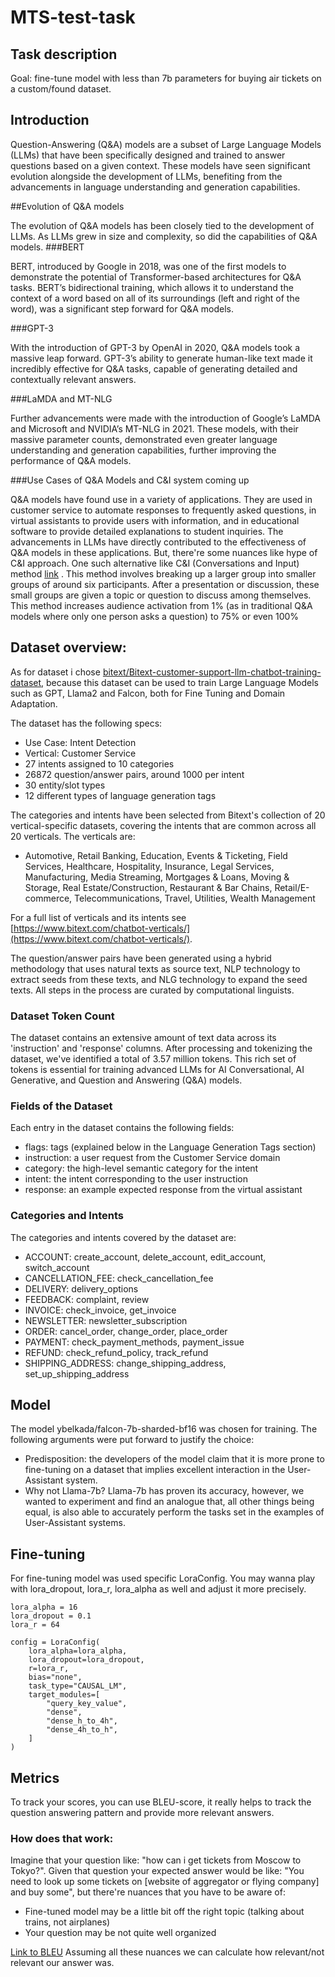 # MTS-test-task

## Task description

Goal: fine-tune model with less than 7b parameters for buying air tickets on a custom/found dataset.  

## Introduction

Question-Answering (Q&A) models are a subset of Large Language Models (LLMs) that have been specifically designed and trained to answer questions based on a given context. These models have seen significant evolution alongside the development of LLMs, benefiting from the advancements in language understanding and generation capabilities.

##Evolution of Q&A models

The evolution of Q&A models has been closely tied to the development of LLMs. As LLMs grew in size and complexity, so did the capabilities of Q&A models.
###BERT

BERT, introduced by Google in 2018, was one of the first models to demonstrate the potential of Transformer-based architectures for Q&A tasks. BERT’s bidirectional training, which allows it to understand the context of a word based on all of its surroundings (left and right of the word), was a significant step forward for Q&A models. 

###GPT-3 

With the introduction of GPT-3 by OpenAI in 2020, Q&A models took a massive leap forward. GPT-3’s ability to generate human-like text made it incredibly effective for Q&A tasks, capable of generating detailed and contextually relevant answers. 

###LaMDA and MT-NLG 

Further advancements were made with the introduction of Google’s LaMDA and Microsoft and NVIDIA’s MT-NLG in 2021. These models, with their massive parameter counts, demonstrated even greater language understanding and generation capabilities, further improving the performance of Q&A models. 

###Use Cases of Q&A Models and C&I system coming up

Q&A models have found use in a variety of applications. They are used in customer service to automate responses to frequently asked questions, in virtual assistants to provide users with information, and in educational software to provide detailed explanations to student inquiries. The advancements in LLMs have directly contributed to the effectiveness of Q&A models in these applications. 
But, there're some nuances like hype of C&I approach. One such alternative like  C&I (Conversations and Input) method [link](https://conferencematters.nl/en/the-ci-alternative-to-qa/) . 
This method involves breaking up a larger group into smaller groups of around six participants. After a presentation or discussion, these small groups are given a topic or question to discuss among themselves. This method increases audience activation from 1% (as in traditional Q&A models where only one person asks a question) to 75% or even 100%

## Dataset overview:

As for dataset i chose [bitext/Bitext-customer-support-llm-chatbot-training-dataset](https://huggingface.co/datasets/bitext/Bitext-customer-support-llm-chatbot-training-dataset/blob/main/README.md), because
this dataset can be used to train Large Language Models such as GPT, Llama2 and Falcon, both for Fine Tuning and Domain Adaptation.

The dataset has the following specs:

- Use Case: Intent Detection
- Vertical: Customer Service
- 27 intents assigned to 10 categories
- 26872 question/answer pairs, around 1000 per intent
- 30 entity/slot types
- 12 different types of language generation tags

The categories and intents have been selected from Bitext's collection of 20 vertical-specific datasets, covering the intents that are common across all 20 verticals. The verticals are:

- Automotive, Retail Banking, Education, Events & Ticketing, Field Services, Healthcare, Hospitality, Insurance, Legal Services, Manufacturing, Media Streaming, Mortgages & Loans, Moving & Storage, Real Estate/Construction, Restaurant & Bar Chains, Retail/E-commerce, Telecommunications, Travel, Utilities, Wealth Management

For a full list of verticals and its intents see [https://www.bitext.com/chatbot-verticals/](https://www.bitext.com/chatbot-verticals/).

The question/answer pairs have been generated using a hybrid methodology that uses natural texts as source text, NLP technology to extract seeds from these texts, and NLG technology to expand the seed texts. All steps in the process are curated by computational linguists.

### Dataset Token Count

The dataset contains an extensive amount of text data across its 'instruction' and 'response' columns. After processing and tokenizing the dataset, we've identified a total of 3.57 million tokens. This rich set of tokens is essential for training advanced LLMs for AI Conversational, AI Generative, and Question and Answering (Q&A) models.

### Fields of the Dataset

Each entry in the dataset contains the following fields:

- flags: tags (explained below in the Language Generation Tags section)
- instruction: a user request from the Customer Service domain
- category: the high-level semantic category for the intent
- intent: the intent corresponding to the user instruction
- response: an example expected response from the virtual assistant

### Categories and Intents

The categories and intents covered by the dataset are:

- ACCOUNT: create_account, delete_account, edit_account, switch_account
- CANCELLATION_FEE: check_cancellation_fee
- DELIVERY: delivery_options
- FEEDBACK: complaint, review
- INVOICE: check_invoice, get_invoice
- NEWSLETTER: newsletter_subscription
- ORDER: cancel_order, change_order, place_order
- PAYMENT: check_payment_methods, payment_issue
- REFUND: check_refund_policy, track_refund
- SHIPPING_ADDRESS: change_shipping_address, set_up_shipping_address

## Model
The model ybelkada/falcon-7b-sharded-bf16 was chosen for training. The following arguments were put forward to justify the choice: 
- Predisposition: the developers of the model claim that it is more prone to fine-tuning on a dataset that implies excellent interaction in the User-Assistant system.
- Why not Llama-7b? Llama-7b has proven its accuracy, however, we wanted to experiment and find an analogue that, all other things being equal, is also able to accurately perform the tasks set in the examples of User-Assistant systems.

## Fine-tuning
For fine-tuning model was used specific LoraConfig. You may wanna play with lora_dropout, lora_r, lora_alpha as well and adjust it more precisely.
```
lora_alpha = 16
lora_dropout = 0.1
lora_r = 64

config = LoraConfig(
    lora_alpha=lora_alpha,
    lora_dropout=lora_dropout,
    r=lora_r,
    bias="none",
    task_type="CAUSAL_LM",
    target_modules=[
        "query_key_value",
        "dense",
        "dense_h_to_4h",
        "dense_4h_to_h",
    ]
)
```
## Metrics
To track your scores, you can use BLEU-score, it really helps to track the question answering pattern and provide more relevant answers. 
### How does that work:
Imagine that your question like: "how can i get tickets from Moscow to Tokyo?". Given that question your expected answer would be like: "You need to look up some tickets on [website of aggregator or flying company] and buy some", but there're nuances that you have to be aware of:
- Fine-tuned model may be a little bit off the right topic (talking about trains, not airplanes)
- Your question may be not quite well organized

[Link to BLEU](https://www.digitalocean.com/community/tutorials/bleu-score-in-python) Assuming all these nuances we can calculate how relevant/not relevant our answer was.
